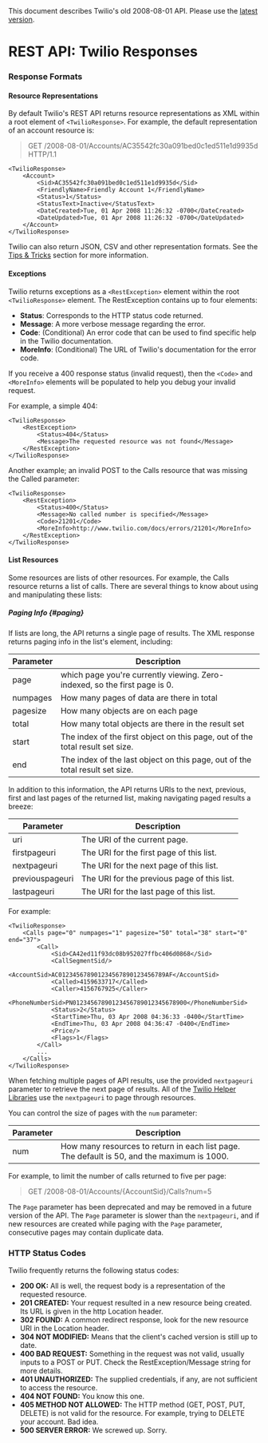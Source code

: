<div id="version-info" class="alert">
    This document describes Twilio's old 2008-08-01 API. Please use the 
    <a href="/docs/api/rest">latest version</a>.
</div>

# REST API: Twilio Responses

### Response Formats

#### Resource Representations

By default Twilio's REST API returns resource representations as XML within a root element of `<TwilioResponse>`. For example, the default representation of an account resource is:  

> GET /2008-08-01/Accounts/AC35542fc30a091bed0c1ed511e1d9935d HTTP/1.1

~~~
<TwilioResponse> 
	<Account> 
		<Sid>AC35542fc30a091bed0c1ed511e1d9935d</Sid> 
		<FriendlyName>Friendly Account 1</FriendlyName> 
		<Status>1</Status> 
		<StatusText>Inactive</StatusText> 
		<DateCreated>Tue, 01 Apr 2008 11:26:32 -0700</DateCreated> 
		<DateUpdated>Tue, 01 Apr 2008 11:26:32 -0700</DateUpdated> 
	</Account>
</TwilioResponse>
~~~

Twilio can also return JSON, CSV and other representation formats. See the [Tips & Tricks][tips] section for more information.

[tips]: tips

#### Exceptions 

Twilio returns exceptions as a `<RestException>` element within the root `<TwilioResponse>` element. The RestException contains up to four elements:

*   **Status**: Corresponds to the HTTP status code returned.
*   **Message**: A more verbose message regarding the error.
*   **Code**: (Conditional) An error code that can be used to find specific help in the Twilio documentation.
*   **MoreInfo**: (Conditional) The URL of Twilio's documentation for the error code.

If you receive a 400 response status (invalid request), then the `<Code>` and `<MoreInfo>` elements will be populated to help you debug your invalid request.

For example, a simple 404: 

~~~
<TwilioResponse> 
	<RestException> 
		<Status>404</Status> 
		<Message>The requested resource was not found</Message> 
	</RestException> 
</TwilioResponse>
~~~

Another example; an invalid POST to the Calls resource that was missing the Called parameter: 

~~~
<TwilioResponse> 
	<RestException> 
		<Status>400</Status> 
		<Message>No called number is specified</Message> 
		<Code>21201</Code>
		<MoreInfo>http://www.twilio.com/docs/errors/21201</MoreInfo>
	</RestException> 
</TwilioResponse>
~~~

#### List Resources 

Some resources are lists of other resources. For example, the Calls resource returns a list of calls. There are several things to know about using and manipulating these lists:

##### Paging Info {#paging}

If lists are long, the API returns a single page of results. The XML response returns paging info in the list's element, including:

Parameter     |   Description
--------------|--------------
page | which page you're currently viewing. Zero-indexed, so the first page is 0.
numpages | How many pages of data are there in total
pagesize | How many objects are on each page
total | How many total objects are there in the result set
start | The index of the first object on this page, out of the total result set size.
end | The index of the last object on this page, out of the total result set size.

In addition to this information, the API returns URIs to the next, previous,
first and last pages of the returned list, making navigating paged results a
breeze:

Parameter     |   Description
--------------|--------------
uri    |    The URI of the current page.
firstpageuri    |    The URI for the first page of this list.
nextpageuri    |    The URI for the next page of this list.
previouspageuri    |    The URI for the previous page of this list.
lastpageuri    |    The URI for the last page of this list.


For example:  
  
~~~
<TwilioResponse> 
	<Calls page="0" numpages="1" pagesize="50" total="38" start="0" end="37"> 
		<Call> 
			<Sid>CA42ed11f93dc08b952027ffbc406d0868</Sid> 
			<CallSegmentSid/> 
			<AccountSid>AC012345678901234567890123456789AF</AccountSid> 
			<Called>4159633717</Called> 
			<Caller>4156767925</Caller> 
			<PhoneNumberSid>PN01234567890123456789012345678900</PhoneNumberSid> 
			<Status>2</Status> 
			<StartTime>Thu, 03 Apr 2008 04:36:33 -0400</StartTime> 
			<EndTime>Thu, 03 Apr 2008 04:36:47 -0400</EndTime> 
			<Price/> 
			<Flags>1</Flags> 
		</Call> 
		... 
	</Calls> 
</TwilioResponse>
~~~

When fetching multiple pages of API results, use the provided `nextpageuri`
parameter to retrieve the next page of results. All of the [Twilio Helper
Libraries](/docs/libraries) use the `nextpageuri` to page through resources.
  
You can control the size of pages with the `num` parameter:

Parameter     |   Description
--------------|--------------
num | How many resources to return in each list page. The default is 50, and the maximum is 1000.

For example, to limit the number of calls returned to five per page:

> GET /2008-08-01/Accounts/{AccountSid}/Calls?num=5

<div class="alert alert-error">
The <code class="notranslate">Page</code> parameter has been deprecated and may be removed in a
future version of the API. The <code class="notranslate">Page</code> parameter is slower than the
<code class="notranslate">nextpageuri</code>, and if new resources are created while paging with
the <code class="notranslate">Page</code> parameter, consecutive pages may contain duplicate data.
</div>

### HTTP Status Codes
 
Twilio frequently returns the following status codes:
  
*   **200 OK:** All is well, the request body is a representation of the requested resource.
*   **201 CREATED:** Your request resulted in a new resource being created. Its URL is given in the http Location header.
*   **302 FOUND:** A common redirect response, look for the new resource URI in the Location header.
*   **304 NOT MODIFIED:** Means that the client's cached version is still up to date.
*   **400 BAD REQUEST:** Something in the request was not valid, usually inputs to a POST or PUT. Check the RestException/Message string for more details.
*   **401 UNAUTHORIZED:** The supplied credentials, if any, are not sufficient to access the resource.
*   **404 NOT FOUND:** You know this one.
*   **405 METHOD NOT ALLOWED:** The HTTP method (GET, POST, PUT, DELETE) is not valid for the resource. For example, trying to DELETE your account. Bad idea.
*   **500 SERVER ERROR:** We screwed up. Sorry.
